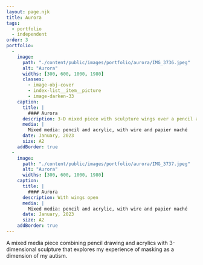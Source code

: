 ```yaml
---
layout: page.njk
title: Aurora
tags:
  - portfolio
  - independent
order: 3
portfolio:
  -
    image:
      path: "./content/public/images/portfolio/aurora/IMG_3736.jpeg"
      alt: "Aurora"
      widths: [300, 600, 1000, 1980]
      classes:
        - image-obj-cover
        - index-list__item__picture
        - image-darken-33
    caption:
      title: |
        #### Aurora
      description: 3-D mixed piece with sculpture wings over a pencil and acrylic painting
      media: |
        Mixed media: pencil and acrylic, with wire and papier maché
      date: January, 2023
      size: A2
    addBorder: true
  -
    image:
      path: "./content/public/images/portfolio/aurora/IMG_3737.jpeg"
      alt: "Aurora"
      widths: [300, 600, 1000, 1980]
    caption:
      title: |
        #### Aurora
      description: With wings open
      media: |
        Mixed media: pencil and acrylic, with wire and papier maché
      date: January, 2023
      size: A2
    addBorder: true
---
```


A mixed media piece combining pencil drawing and acrylics with 3-dimensional sculpture that explores my experience of masking as a dimension of my autism.
